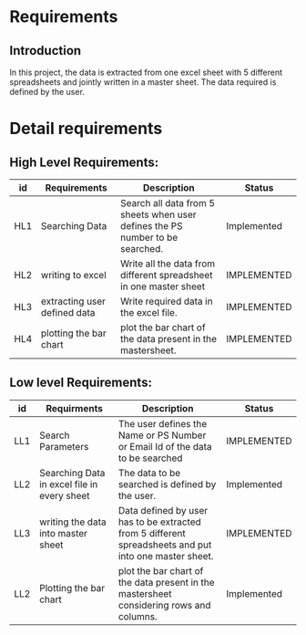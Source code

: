 # Requirements
## Introduction

 In this project, the data is extracted from one excel sheet with 5 different spreadsheets and jointly written in a master sheet. The data required is defined by the user.

# Detail requirements
## High Level Requirements:
|**id**  |**Requirements**  | **Description**  |**Status**  |
| --- | --- | --- | --- |
|HL1 | Searching Data |Search all data from 5 sheets when user defines the PS number to be searched.|Implemented |
|HL2 | writing to excel | Write all the data from different spreadsheet in one master sheet|IMPLEMENTED |
|HL3 |extracting user defined data|Write required data in the excel file. |IMPLEMENTED |
|HL4 |plotting the bar chart|plot the bar chart of the data present in the mastersheet. |IMPLEMENTED |



##  Low level Requirements:

|**id**  |**Requirments**  | **Description**  |**Status**  |
| --- | --- | --- | --- |
|LL1 | Search Parameters | The user defines the Name or PS Number or Email Id of the data to be searched|IMPLEMENTED |
|LL2 | Searching Data in excel file in every sheet |The data to be searched is defined by the user.|Implemented |
|LL3 | writing the data into master sheet|Data defined by user has to be extracted from 5 different spreadsheets and put into one master sheet. |IMPLEMENTED |
|LL2 | Plotting the bar chart |plot the bar chart of the data present in the mastersheet considering rows and columns. |Implemented |
